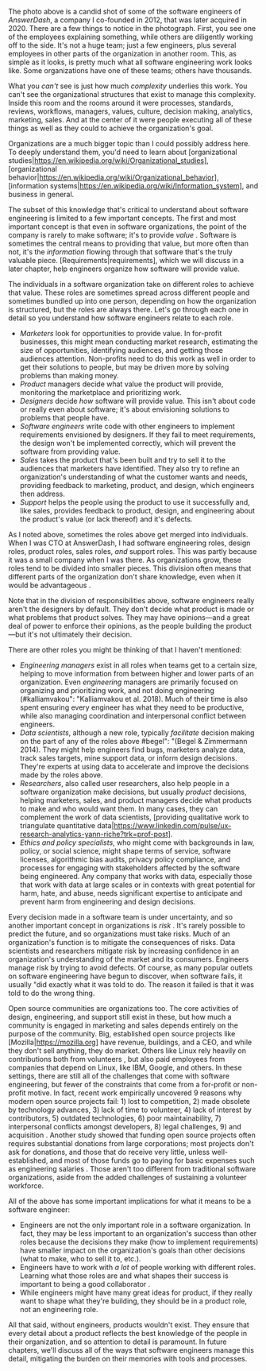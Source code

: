 The photo above is a candid shot of some of the software engineers of _AnswerDash_, a company I co-founded in 2012, that was later acquired in 2020. There are a few things to notice in the photograph. First, you see one of the employees explaining something, while others are diligently working off to the side. It's not a huge team; just a few engineers, plus several employees in other parts of the organization in another room. This, as simple as it looks, is pretty much what all software engineering work looks like. Some organizations have one of these teams; others have thousands.
		
What you _can't_ see is just how much _complexity_ underlies this work. You can't see the organizational structures that exist to manage this complexity. Inside this room and the rooms around it were processes, standards, reviews, workflows, managers, values, culture, decision making, analytics, marketing, sales. And at the center of it were people executing all of these things as well as they could to achieve the organization's goal.
		
Organizations are a much bigger topic than I could possibly address here. To deeply understand them, you'd need to learn about [organizational studies|https://en.wikipedia.org/wiki/Organizational_studies], [organizational behavior|https://en.wikipedia.org/wiki/Organizational_behavior], [information systems|https://en.wikipedia.org/wiki/Information_system], and business in general.
		
The subset of this knowledge that's critical to understand about software engineering is limited to a few important concepts. The first and most important concept is that even in software organizations, the point of the company is rarely to make software; it's to provide *value* <osterwalder15>. Software is sometimes the central means to providing that value, but more often than not, it's the _information_ flowing through that software that's the truly valuable piece. [Requirements|requirements], which we will discuss in a later chapter, help engineers organize how software will provide value.
		
The individuals in a software organization take on different roles to achieve that value. These roles are sometimes spread across different people and sometimes bundled up into one person, depending on how the organization is structured, but the roles are always there. Let's go through each one in detail so you understand how software engineers relate to each role.
		
* *Marketers* look for opportunities to provide value. In for-profit businesses, this might mean conducting market research, estimating the size of opportunities, identifying audiences, and getting those audiences attention. Non-profits need to do this work as well in order to get their solutions to people, but may be driven more by solving problems than making money.
* *Product* managers decide what value the product will provide, monitoring the marketplace and prioritizing work.
* *Designers* decide _how_ software will provide value. This isn't about code or really even about software; it's about envisioning solutions to problems that people have.
* *Software engineers* write code with other engineers to implement requirements envisioned by designers. If they fail to meet requirements, the design won't be implemented correctly, which will prevent the software from providing value.
* *Sales* takes the product that's been built and try to sell it to the audiences that marketers have identified. They also try to refine an organization's understanding of what the customer wants and needs, providing feedback to marketing, product, and design, which engineers then address.
* *Support* helps the people using the product to use it successfully and, like sales, provides feedback to product, design, and engineering about the product's value (or lack thereof) and it's defects.
		
As I noted above, sometimes the roles above get merged into individuals. When I was CTO at AnswerDash, I had software engineering roles, design roles, product roles, sales roles, _and_ support roles. This was partly because it was a small company when I was there. As organizations grow, these roles tend to be divided into smaller pieces. This division often means that different parts of the organization don't share knowledge, even when it would be advantageous <chilana11>.
		
Note that in the division of responsibilities above, software engineers really aren't the designers by default. They don't decide what product is made or what problems that product solves. They may have opinions&mdash;and a great deal of power to enforce their opinions, as the people building the product&mdash;but it's not ultimately their decision.
		
There are other roles you might be thinking of that I haven't mentioned:
		
* *Engineering managers* exist in all roles when teams get to a certain size, helping to move information from between higher and lower parts of an organization. Even _engineering_ managers are primarily focused on organizing and prioritizing work, and not doing engineering (#kalliamvakou": "Kalliamvakou et al. 2018)</a>. Much of their time is also spent ensuring every engineer has what they need to be productive, while also managing coordination and interpersonal conflict between engineers.
* *Data scientists*, although a new role, typically _facilitate_ decision making on the part of any of the roles above #begel": "(Begel & Zimmermann 2014)</a>. They might help engineers find bugs, marketers analyze data, track sales targets, mine support data, or inform design decisions. They're experts at using data to accelerate and improve the decisions made by the roles above.
* *Researchers*, also called user researchers, also help people in a software organization make decisions, but usually _product_ decisions, helping marketers, sales, and product managers decide what products to make and who would want them. In many cases, they can complement the work of data scientists, [providing qualitative work to triangulate quantitative data|https://www.linkedin.com/pulse/ux-research-analytics-yann-riche?trk=prof-post].
* *Ethics and policy specialists*, who might come with backgrounds in law, policy, or social science, might shape terms of service, software licenses, algorithmic bias audits, privacy policy compliance, and processes for engaging with stakeholders affected by the software being engineered. Any company that works with data, especially those that work with data at large scales or in contexts with great potential for harm, hate, and abuse, needs significant expertise to anticipate and prevent harm from engineering and design decisions.

Every decision made in a software team is under uncertainty, and so another important concept in organizations is *risk* <boehm91>. It's rarely possible to predict the future, and so organizations must take risks. Much of an organization's function is to mitigate the consequences of risks. Data scientists and researchers mitigate risk by increasing confidence in an organization's understanding of the market and its consumers. Engineers manage risk by trying to avoid defects. Of course, as many popular outlets on software engineering have begun to discover, when software fails, it usually "did exactly what it was told to do. The reason it failed is that it was told to do the wrong thing. <somers17>
		

Open source communities are organizations too. The core activities of design, engineering, and support still exist in these, but how much a community is engaged in marketing and sales depends entirely on the purpose of the community. Big, established open source projects like [Mozilla|https://mozilla.org] have revenue, buildings, and a CEO, and while they don't sell anything, they do market. Others like Linux <lee03> rely heavily on contributions both from volunteers <ye03>, but also paid employees from companies that depend on Linux, like IBM, Google, and others. In these settings, there are still all of the challenges that come with software engineering, but fewer of the constraints that come from a for-profit or non-profit motive. In fact, recent work empirically uncovered 9 reasons why modern open source projects fail: 1) lost to competition, 2) made obsolete by technology advances, 3) lack of time to volunteer, 4) lack of interest by contributors, 5) outdated technologies, 6) poor maintainability, 7) interpersonal conflicts amongst developers, 8) legal challenges, 9) and acquisition <coelho17>. Another study showed that funding open source projects often requires substantial donations from large corporations; most projects don't ask for donations, and those that do receive very little, unless well-established, and most of those funds go to paying for basic expenses such as engineering salaries <overney20>. Those aren't too different from traditional software organizations, aside from the added challenges of sustaining a volunteer workforce.
		
All of the above has some important implications for what it means to be a software engineer:
		
* Engineers are not the only important role in a software organization. In fact, they may be less important to an organization's success than other roles because the decisions they make (how to implement requirements) have smaller impact on the organization's goals than other decisions (what to make, who to sell it to, etc.).
* Engineers have to work with _a lot_ of people working with different roles. Learning what those roles are and what shapes their success is important to being a good collaborator <li17>.
* While engineers might have many great ideas for product, if they really want to shape what they're building, they should be in a product role, not an engineering role.
				
All that said, without engineers, products wouldn't exist. They ensure that every detail about a product reflects the best knowledge of the people in their organization, and so attention to detail is paramount. In future chapters, we'll discuss all of the ways that software engineers manage this detail, mitigating the burden on their memories with tools and processes.
